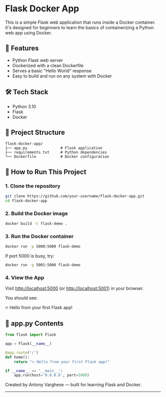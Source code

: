 # Flask Docker App

This is a simple Flask web application that runs inside a Docker container. It's designed for beginners to learn the basics of containerizing a Python web app using Docker.

## 🚀 Features

* Python Flask web server
* Dockerized with a clean Dockerfile
* Serves a basic "Hello World" response
* Easy to build and run on any system with Docker

## 🛠️ Tech Stack

* Python 3.10
* Flask
* Docker

## 📁 Project Structure

```
flask-docker-app/
├── app.py               # Flask application
├── requirements.txt     # Python dependencies
└── Dockerfile           # Docker configuration
```

## 🧪 How to Run This Project

### 1. Clone the repository

```bash
git clone https://github.com/your-username/flask-docker-app.git
cd flask-docker-app
```

### 2. Build the Docker image

```bash
docker build -t flask-demo .
```

### 3. Run the Docker container

```bash
docker run -p 5000:5000 flask-demo
```

If port 5000 is busy, try:

```bash
docker run -p 5001:5000 flask-demo
```

### 4. View the App

Visit [http://localhost:5000](http://localhost:5000) (or [http://localhost:5001](http://localhost:5001)) in your browser.

You should see:

🔥 Hello from your first Flask app!

## 📄 app.py Contents

```python
from flask import Flask

app = Flask(__name__)

@app.route('/')
def home():
    return "🔥 Hello from your first Flask app!"

if __name__ == '__main__':
    app.run(host='0.0.0.0', port=5000)
```


Created by Antony Varghese — built for learning Flask and Docker.

---
